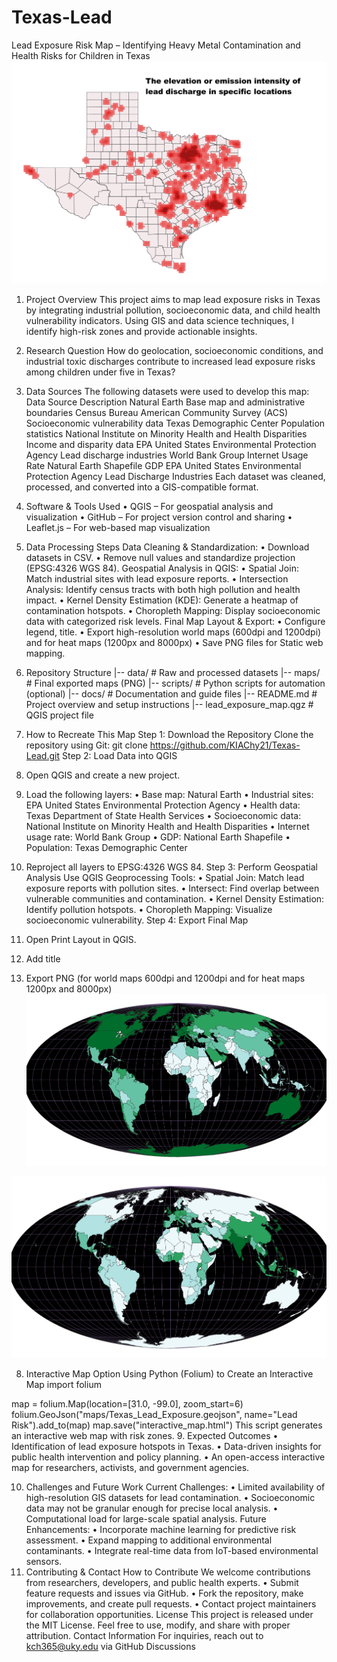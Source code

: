 # Texas-Lead

Lead Exposure Risk Map – Identifying Heavy Metal Contamination and Health Risks for Children in Texas
![image alt](https://github.com/KIAChy21/Texas-Lead/blob/Texas_Lead-issues/Industry_Texas.png?raw=true)

1. Project Overview
This project aims to map lead exposure risks in Texas by integrating industrial pollution, socioeconomic data, and child health vulnerability indicators. Using GIS and data science techniques, I identify high-risk zones and provide actionable insights.
2. Research Question
How do geolocation, socioeconomic conditions, and industrial toxic discharges contribute to increased lead exposure risks among children under five in Texas?
3. Data Sources
The following datasets were used to develop this map:
Data Source	Description
Natural Earth	Base map and administrative boundaries
Census Bureau American Community Survey (ACS)	Socioeconomic vulnerability data
Texas Demographic Center	Population statistics
National Institute on Minority Health and Health Disparities	Income and disparity data
EPA United States Environmental Protection Agency	Lead discharge industries
World Bank Group 	Internet Usage Rate
Natural Earth Shapefile	GDP
EPA United States Environmental Protection Agency 	Lead Discharge Industries
Each dataset was cleaned, processed, and converted into a GIS-compatible format.

4. Software & Tools Used
•	QGIS – For geospatial analysis and visualization
•	GitHub – For project version control and sharing
•	Leaflet.js – For web-based map visualization
5. Data Processing Steps
Data Cleaning & Standardization:
•	Download datasets in CSV.
•	Remove null values and standardize projection (EPSG:4326 WGS 84).
Geospatial Analysis in QGIS:
•	Spatial Join: Match industrial sites with lead exposure reports.
•	Intersection Analysis: Identify census tracts with both high pollution and health impact.
•	Kernel Density Estimation (KDE): Generate a heatmap of contamination hotspots.
•	Choropleth Mapping: Display socioeconomic data with categorized risk levels.
Final Map Layout & Export:
•	Configure legend, title.
•	Export high-resolution world maps (600dpi and 1200dpi) and for heat maps (1200px and 8000px)
•	Save PNG files for Static web mapping.
6. Repository Structure
|-- data/                      # Raw and processed datasets
|-- maps/                      # Final exported maps (PNG)
|-- scripts/                   # Python scripts for automation (optional)
|-- docs/                      # Documentation and guide files
|-- README.md                  # Project overview and setup instructions
|-- lead_exposure_map.qgz      # QGIS project file
7. How to Recreate This Map
Step 1: Download the Repository
Clone the repository using Git:
git clone https://github.com/KIAChy21/Texas-Lead.git
Step 2: Load Data into QGIS
1.	Open QGIS and create a new project.
2.	Load the following layers: 
•	Base map: Natural Earth
•	Industrial sites: EPA United States Environmental Protection Agency
•	Health data: Texas Department of State Health Services
•	Socioeconomic data: National Institute on Minority Health and Health Disparities
•	Internet usage rate: World Bank Group
•	GDP: National Earth Shapefile
•	Population: Texas Demographic Center
3.	Reproject all layers to EPSG:4326 WGS 84.
Step 3: Perform Geospatial Analysis
Use QGIS Geoprocessing Tools:
•	Spatial Join: Match lead exposure reports with pollution sites.
•	Intersect: Find overlap between vulnerable communities and contamination.
•	Kernel Density Estimation: Identify pollution hotspots.
•	Choropleth Mapping: Visualize socioeconomic vulnerability.
Step 4: Export Final Map
1.	Open Print Layout in QGIS.
2.	Add title
3.	Export PNG (for world maps 600dpi and 1200dpi and for heat maps 1200px and 8000px)
![image alt](https://github.com/KIAChy21/Texas-Lead/blob/Texas_Lead-issues/gdp-Texas_Lead.png?raw=true)

![image alt](https://github.com/KIAChy21/Texas-Lead/blob/Texas_Lead-issues/pop%20density-Texas_Lead.png?raw=true)

8. Interactive Map Option
Using Python (Folium) to Create an Interactive Map
import folium

map = folium.Map(location=[31.0, -99.0], zoom_start=6)
folium.GeoJson("maps/Texas_Lead_Exposure.geojson", name="Lead Risk").add_to(map)
map.save("interactive_map.html")
This script generates an interactive web map with risk zones.
9. Expected Outcomes
•	Identification of lead exposure hotspots in Texas.
•	Data-driven insights for public health intervention and policy planning.
•	An open-access interactive map for researchers, activists, and government agencies.

10. Challenges and Future Work
Current Challenges:
•	Limited availability of high-resolution GIS datasets for lead contamination.
•	Socioeconomic data may not be granular enough for precise local analysis.
•	Computational load for large-scale spatial analysis.
Future Enhancements:
•	Incorporate machine learning for predictive risk assessment.
•	Expand mapping to additional environmental contaminants.
•	Integrate real-time data from IoT-based environmental sensors.
11. Contributing & Contact
How to Contribute
We welcome contributions from researchers, developers, and public health experts.
•	Submit feature requests and issues via GitHub.
•	Fork the repository, make improvements, and create pull requests.
•	Contact project maintainers for collaboration opportunities.
License
This project is released under the MIT License. Feel free to use, modify, and share with proper attribution.
Contact Information
For inquiries, reach out to kch365@uky.edu via GitHub Discussions 


